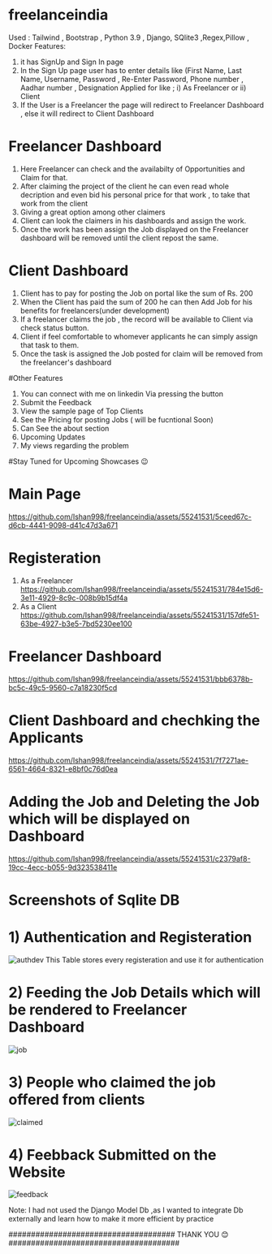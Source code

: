# freelanceindia

Used : Tailwind , Bootstrap , Python 3.9 , Django, SQlite3 ,Regex,Pillow , Docker
Features:
1) it has SignUp and Sign In page 
2) In the Sign Up page user has to enter details like (First Name, Last Name, Username, Password , Re-Enter Password, Phone number , Aadhar number , Designation Applied for like ; i) As Freelancer or ii) Client 
3) If the User is a Freelancer the page will redirect to Freelancer Dashboard , else it will redirect to Client Dashboard
# Freelancer Dashboard

1) Here Freelancer can check and the availabilty of Opportunities and Claim for that. 
2) After claiming the project of the client he can even read whole decription and even bid his personal price for that work , to take that work from the client
3) Giving a great option among other claimers
4) Client can look the claimers in his dashboards and assign the work.
5) Once the work has been assign the Job displayed on the Freelancer dashboard will be removed until the client repost the same.
# Client Dashboard

1) Client has to pay for posting the Job on portal like the sum of Rs. 200 
2) When the Client has paid the sum of 200 he can then Add Job for his benefits for freelancers(under development)
3) If a freelancer claims the job , the record will be available to Client via check status button.
4) Client if feel comfortable to whomever applicants he can simply assign that task to them.
5) Once the task is assigned the Job posted for claim will be removed from the freelancer's dashboard

#Other Features
1) You can connect with me on linkedin Via pressing the button
2) Submit the Feedback
3) View the sample page of Top Clients
4) See the Pricing for posting Jobs ( will be fucntional Soon)
5) Can See the about section 
6) Upcoming Updates
7) My views regarding the problem

#Stay Tuned for Upcoming Showcases 😉

# Main Page
https://github.com/Ishan998/freelanceindia/assets/55241531/5ceed67c-d6cb-4441-9098-d41c47d3a671
# Registeration 
1) As a Freelancer
https://github.com/Ishan998/freelanceindia/assets/55241531/784e15d6-3e11-4929-8c9c-008b9b15df4a
2) As a Client
https://github.com/Ishan998/freelanceindia/assets/55241531/157dfe51-63be-4927-b3e5-7bd5230ee100
# Freelancer Dashboard
https://github.com/Ishan998/freelanceindia/assets/55241531/bbb6378b-bc5c-49c5-9560-c7a18230f5cd
# Client Dashboard and chechking the Applicants
https://github.com/Ishan998/freelanceindia/assets/55241531/7f7271ae-6561-4664-8321-e8bf0c76d0ea
# Adding the Job and Deleting the Job which will be displayed on Dashboard
https://github.com/Ishan998/freelanceindia/assets/55241531/c2379af8-19cc-4ecc-b055-9d323538411e
# Screenshots of Sqlite DB
# 1) Authentication and Registeration
![authdev](https://github.com/Ishan998/freelanceindia/assets/55241531/eafb70ff-cbbe-4f62-a24e-f9317533f77d)
This Table stores every registeration and use it for authentication
# 2) Feeding the Job Details which will be rendered to Freelancer Dashboard
![job](https://github.com/Ishan998/freelanceindia/assets/55241531/f98cc76b-5c37-4488-9b2f-2bf6549417f9)
# 3) People who claimed the job offered from clients
![claimed](https://github.com/Ishan998/freelanceindia/assets/55241531/841ccccb-ada4-4591-b3a8-0b2ed3180d36)
# 4) Feebback Submitted on the Website
![feedback](https://github.com/Ishan998/freelanceindia/assets/55241531/aa128068-0ae2-4572-9e20-23f0853cd997)

Note: I had not used the Django Model Db ,as I wanted to integrate Db externally and learn how to make it more efficient by practice 

##################################### THANK YOU 😊 ###################################### 



